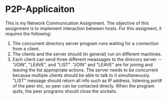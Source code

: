# P2P-Applicaiton
This is my Network Communication Assignment. The objective of this assignment is to implement interaction between hosts.
For this assigment, it requires the following:
1. The concurrent directory server program runs waiting for a connection from a client.
2. The clients and the server should (in general) run on different machines.
3. Each client can send three different meassages to the direcory server -- "JOIN", "LEAVE", and "LIST". "JOIN" and "LEAVE" are for joining and leaving the list appropriate actions. The server needs to be concurrent because multiple clients should be able to talk to it simultaneously. "LIST" message should return all info such as IP address, listening port# of the peer etc, so peer can be contacted direcly.
When the program quits, the peer programs should close the sockets.
